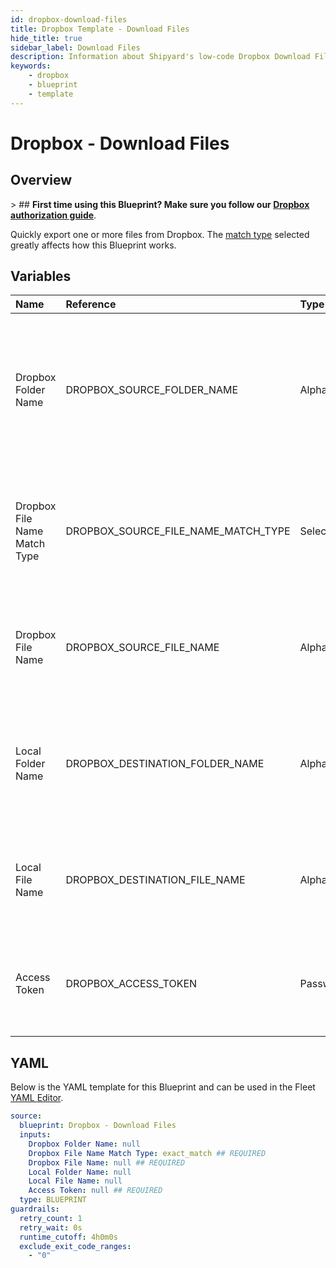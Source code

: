 ```yaml
---
id: dropbox-download-files
title: Dropbox Template - Download Files
hide_title: true
sidebar_label: Download Files
description: Information about Shipyard's low-code Dropbox Download Files blueprint. Quickly export one or more files from your Dropbox account. Once the files have downloaded, transfer them to another service or run another Vessel against the data.
keywords:
    - dropbox
    - blueprint
    - template
---
```


# Dropbox - Download Files

## Overview

&gt; ## **First time using this Blueprint? Make sure you follow our [Dropbox authorization guide](https://www.shipyardapp.com/docs/blueprint-library/dropbox/dropbox-authorization/)**.

Quickly export one or more files from Dropbox. The [match type](https://www.shipyardapp.com/docs/reference/blueprint-library/match-type/) selected greatly affects how this Blueprint works.



## Variables

| Name | Reference | Type | Required | Default | Options | Description |
|:---|:---|:---|:---|:---|:---|:---|
| Dropbox Folder Name | DROPBOX_SOURCE_FOLDER_NAME | Alphanumeric | :heavy_minus_sign: | - | - | Name of the folder where the file is stored in Dropbox. Leaving blank will look for the file in the root directory of Dropbox. |
| Dropbox File Name Match Type | DROPBOX_SOURCE_FILE_NAME_MATCH_TYPE | Select | :white_check_mark: | `exact_match` | Exact Match: `exact_match`<br></br><br></br>Regex Match: `regex_match` | Determines if the text in &#34;Dropbox File Name&#34; will look for one file with exact match, or multiple files using regex. |
| Dropbox File Name | DROPBOX_SOURCE_FILE_NAME | Alphanumeric | :white_check_mark: | - | - | Name of the target file in Dropbox. Can be regex if &#34;Match Type&#34; is set accordingly. |
| Local Folder Name | DROPBOX_DESTINATION_FOLDER_NAME | Alphanumeric | :heavy_minus_sign: | - | - | Folder where the file(s) should be downloaded. Leaving blank will place the file in the home directory. |
| Local File Name | DROPBOX_DESTINATION_FILE_NAME | Alphanumeric | :heavy_minus_sign: | - | - | What to name the file(s) being downloaded. If left blank, defaults to the original file name(s). |
| Access Token | DROPBOX_ACCESS_TOKEN | Password | :white_check_mark: | - | - | Access token, with no expiration, to access your Dropbox files. |


## YAML

Below is the YAML template for this Blueprint and can be used in the Fleet [YAML Editor](../../reference/fleets/yaml-editor.md).

```yaml
source:
  blueprint: Dropbox - Download Files
  inputs:
    Dropbox Folder Name: null 
    Dropbox File Name Match Type: exact_match ## REQUIRED
    Dropbox File Name: null ## REQUIRED
    Local Folder Name: null 
    Local File Name: null 
    Access Token: null ## REQUIRED
  type: BLUEPRINT
guardrails:
  retry_count: 1
  retry_wait: 0s
  runtime_cutoff: 4h0m0s
  exclude_exit_code_ranges:
    - "0"
```
